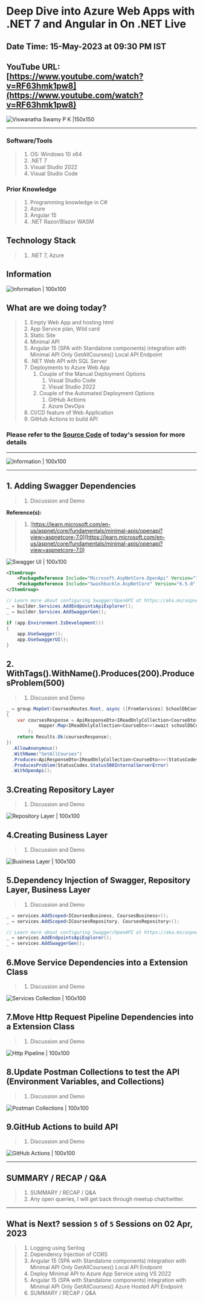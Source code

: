 # Deep Dive into Azure Web Apps with .NET 7 and Angular in On .NET Live

## Date Time: 15-May-2023 at 09:30 PM IST

## YouTube URL: [https://www.youtube.com/watch?v=RF63hmk1pw8](https://www.youtube.com/watch?v=RF63hmk1pw8)

![Viswanatha Swamy P K |150x150](./Documentation/Images/ViswanathaSwamyPK.PNG)

---

### Software/Tools

> 1. OS: Windows 10 x64
> 1. .NET 7
> 1. Visual Studio 2022
> 1. Visual Studio Code

### Prior Knowledge

> 1. Programming knowledge in C#
> 1. Azure
> 1. Angular 15
> 1. .NET Razor/Blazor WASM

## Technology Stack

> 1. .NET 7, Azure

## Information

![Information | 100x100](./Documentation/Images/Information.PNG)

## What are we doing today?

> 1. Empty Web App and hosting html
> 1. App Service plan, Wild card
> 1. Static Site
> 1. Minimal API
> 1. Angular 15 (SPA with Standalone components) integration with Minimal API Only GetAllCourses() Local API Endpoint
> 1. .NET Web API with SQL Server
> 1. Deployments to Azure Web App
>    1. Couple of the Manual Deployment Options
>        1. Visual Studio Code
>        1. Visual Studio 2022
>    1. Couple of the Automated Deployment Options
>        1. GitHub Actions
>        1. Azure DevOps
> 1. CI/CD feature of Web Application
> 1. GitHub Actions to build API

### Please refer to the [**Source Code**](https://github.com/Microservices-for-Small-School-App/services-school) of today's session for more details

---

![Information | 100x100](./Documentation/Images/SeatBelt.PNG)

---

## 1. Adding Swagger Dependencies

> 1. Discussion and Demo

**Reference(s):**

> 1. [https://learn.microsoft.com/en-us/aspnet/core/fundamentals/minimal-apis/openapi?view=aspnetcore-7.0](https://learn.microsoft.com/en-us/aspnet/core/fundamentals/minimal-apis/openapi?view=aspnetcore-7.0)

![Swagger UI | 100x100](./Documentation/Images/SwaggerUI.PNG)

```xml
<ItemGroup>
    <PackageReference Include="Microsoft.AspNetCore.OpenApi" Version="7.0.3" />
    <PackageReference Include="Swashbuckle.AspNetCore" Version="6.5.0" />
</ItemGroup>
```

```csharp
// Learn more about configuring Swagger/OpenAPI at https://aka.ms/aspnetcore/swashbuckle
_ = builder.Services.AddEndpointsApiExplorer();
_ = builder.Services.AddSwaggerGen();
```

```csharp
if (app.Environment.IsDevelopment())
{
    app.UseSwagger();
    app.UseSwaggerUI();
}
```

## 2. WithTags().WithName().Produces(200).ProducesProblem(500)

> 1. Discussion and Demo

```csharp
_ = group.MapGet(CoursesRoutes.Root, async ([FromServices] SchoolDbContext schoolDbContext, IMapper mapper) =>
{
    var coursesResponse = ApiResponseDto<IReadOnlyCollection<CourseDto>>.Create(
            mapper.Map<IReadOnlyCollection<CourseDto>>(await schoolDbContext.Courses.ToListAsync())
        );
    return Results.Ok(coursesResponse);
})
  .AllowAnonymous()
  .WithName("GetAllCourses")
  .Produces<ApiResponseDto<IReadOnlyCollection<CourseDto>>>(StatusCodes.Status200OK)
  .ProducesProblem(StatusCodes.Status500InternalServerError)
  .WithOpenApi();
```

## 3.Creating Repository Layer

> 1. Discussion and Demo

![Repository Layer | 100x100](./Documentation/Images/Repository.PNG)

## 4.Creating Business Layer

> 1. Discussion and Demo

![Business Layer | 100x100](./Documentation/Images/BusinessLayer.PNG)

## 5.Dependency Injection of Swagger, Repository Layer, Business Layer

> 1. Discussion and Demo

```csharp
_ = services.AddScoped<ICoursesBusiness, CoursesBusiness>();
_ = services.AddScoped<ICoursesRepository, CoursesRepository>();

// Learn more about configuring Swagger/OpenAPI at https://aka.ms/aspnetcore/swashbuckle
_ = services.AddEndpointsApiExplorer();
_ = services.AddSwaggerGen();
```

## 6.Move Service Dependencies into a Extension Class

> 1. Discussion and Demo

![Services Collection | 100x100](./Documentation/Images/ServicesCollection.PNG)

## 7.Move Http Request Pipeline Dependencies into a Extension Class

> 1. Discussion and Demo

![Http Pipeline | 100x100](./Documentation/Images/HttpPipeline.PNG)

## 8.Update Postman Collections to test the API (Environment Variables, and Collections)

> 1. Discussion and Demo

![Postman Collections | 100x100](./Documentation/Images/PostmanCollections.PNG)

## 9.GitHub Actions to build API

> 1. Discussion and Demo

![GitHub Actions | 100x100](./Documentation/Images/SessionFirstLook.PNG)

---

## SUMMARY / RECAP / Q&A

> 1. SUMMARY / RECAP / Q&A
> 2. Any open queries, I will get back through meetup chat/twitter.

---

## What is Next? session `5` of `5` Sessions on 02 Apr, 2023

> 1. Logging using Serilog
> 1. Dependency Injection of CORS
> 1. Angular 15 (SPA with Standalone components) integration with Minimal API Only GetAllCourses() Local API Endpoint
> 1. Deploy Minimal API to Azure App Service using VS 2022
> 1. Angular 15 (SPA with Standalone components) integration with Minimal API Only GetAllCourses() Azure Hosted API Endpoint
> 1. SUMMARY / RECAP / Q&A
